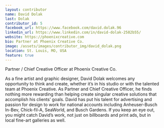 ```yaml
---
layout: contributor
name: David Dolak
last: Dolak
contributor_id: 5
facebook_url: https://www.facebook.com/david.dolak.96
linkedin_url: https://www.linkedin.com/in/david-dolak-2582b55/
website: https://phoenixcreative.com
bio: Partner at Phoenix Creative Co.
image: /assets/images/contributor_img/david_dolak.png
location: St. Louis, MO, USA
feature: true
---
```

Partner / Chief Creative Officer at Phoenix Creative Co.

As a fine artist and graphic designer, David Dolak welcomes any opportunity to think and create, whether it’s in his studio or with the talented team at Phoenix Creative. As Partner and Chief Creative Officer, he finds nothing more rewarding than helping create singular creative solutions that accomplish his clients’ goals. David has put his talent for advertising and passion for design to work for national accounts including Anheuser-Busch In-Bev, Chick-fil-A, SeaWorld, and Busch Gardens. If you keep an eye out, you might catch David’s work, not just on billboards and print ads, but in local fine-art galleries as well.